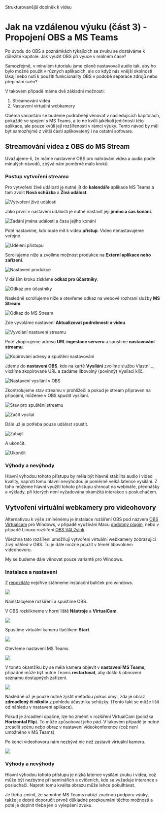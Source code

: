 Strukturovanější doplněk k videu 

# Jak na vzdálenou výuku (část 3) - Propojení OBS a MS Teams

Po úvodu do OBS a poznámkách týkajících se zvuku se dostáváme k důležité kapitole: Jak využít OBS při výuce v reálném čase?

Samozřejmě, v minulém tutorialu jsme cíleně nastavovali audio tak, aby ho bylo možné použít v různých aplikacích, ale co když nás vnější okolnosti lákají nebo nutí k použití funkcionality OBS v podobě separace zdrojů nebo přepínání scén? 

V takovém případě máme dvě základní možnosti:

1.   Streamování videa
2.   Nastavení virtuální webkamery

Oběma variantám se budeme podrobněji věnovat v následujících kapitolách, pokaždé ve spojení s MS Teams, a to ne kvůli jakékoli jedičnosti této aplikace, ale pouze kvůli její rozšířenosti v rámci výuky. Tento návod by měl být samozřejmě z větší části aplikovatený i na ostatní software.

## Streamování videa z OBS do MS Stream

Uvažujeme-li, že máme nastavené OBS pro nahrávání videa a audia podle minulých návodů, zbývá nám poměrně málo kroků.

### Postup vytvoření streamu
Pro vytvoření živé události je nutné jít do **kalendáře** aplikace MS Teams a tam zvolit **Nová schůzka** a **Živá událost**.

![Vytvoření živé události](obr/3_1_udalost.png)

Jako první v nastavení události je nutné nastavit její **jméno a čas konání**.

![Zadání jména události a času jejího konání](obr/3_2_jmeno_a_cas.png)

Poté nastavíme, kdo bude mít k videu **přístup**. Video nenastavujeme veřejné.

![Udělení přístupu](obr/3_3_pristup.png)

Scrollujeme níže a zvolíme možnost produkce na **Externí aplikace nebo zařízení**.

![Nastavení produkce](obr/3_4_externi.png)

V dalším kroku získáme **odkaz pro účastníky**.

![Odkaz pro účastníky](obr/3_5_odkaz.png)

Nasledně scrollujeme níže a otevřeme odkaz na webové rozhraní služby **MS Stream**.

![Odkaz do MS Stream](obr/3_6_stream.png)

Zde vyvoláme nastavení **Aktualizovat podrobnosti o videu**.

![Vyvolání nastavení streamu](obr/3_7_navigace.png)

Poté zkopírujeme adresu **URL ingestace serveru** a spustíme **nastavování streamu**.

![Kopírování adresy a spuštění nastavování](obr/3_8_nastaveni.png)

Jdeme do **nastavení OBS**, kde na kartě **Vysílání** zvolíme službu Vlastní..., vložíme zkopírované URL a zadáme libovolný (povinný) Vysílací klíč.

![Nastavení vysílání v OBS](obr/3_9_vysilani_obs.png)

Zkontrolujeme stav streamu v prohlížeči a pokud je stream připraven na připojení, můžeme v OBS spustit vysílání.

![Stav pro spuštění streamu](obr/3_10_pripraveno.png)

![Začít vysílat](obr/3_11_zacit_vysilat.png)

Dále už je potřeba pouze událost spustit.

![Zahájit](obr/3_12_zahajit_udalost.png)

A ukončit.

![Ukončit](obr/3_13_ukoncit.png)

### Výhody a nevýhody

Hlavní výhodou tohoto přístupu by měla být hlavně stabilita audio i video kvality, naproti tomu hlavní nevýhodou je poměrně velká latence vysílání. Z toho můžeme hlavní využití tohoto přístupu shrnout na webináře, přednášky a výklady, při kterých není vyžadována okamžitá interakce s posluchačem.

## Vytvoření virtuální webkamery pro videohovory

Alternativou k výše zmíněnému je instalace rozšíření OBS pod názvem [OBS Virtualcam](https://obsproject.com/forum/resources/obs-virtualcam.949/) pro Windows, v případě využívání Macu [obdobný plugin](https://github.com/johnboiles/obs-mac-virtualcam), nebo v případě Linuxu rozšíření [OBS V4L2sink](https://github.com/CatxFish/obs-v4l2sink).

Všechna tato rozšíření umožňují vytvoření virtuální webkamery zobrazující živý náhled v OBS. Tu je dále možné použít v téměř libovolném videohovoru.

My se budeme dále věnovat pouze variantě pro Windows.

### Instalace a nastavení

Z [repozitáře](https://github.com/Fenrirthviti/obs-virtual-cam/releases) nejdříve stáhneme instalační balíček pro windows.

![](obr/3_14_download_vc.png)

Nainstalujeme rozšíření a spustíme OBS.

V OBS rozklikneme v horní liště **Nástroje** a **VirtualCam**.

![](obr/3_15_settings_nav.png)

Spustíme virtuální kameru tlačítkem **Start**.

![](obr/3_16_start.png)

Otevřeme nastavení MS Teams.

![](obr/3_17_settings_teams.png)

V tomto okamžiku by se měla kamera objevit v **nastavení MS Teams**, případně může být nutné Teams **restartovat**, aby došlo k obnovení seznamu dostupných zařízení.

![](obr/3_18_obs_cam_set.png)

Následně už je pouze nutné zjistit metodou pokus omyl, zda je obraz **zdrcadlený či nikoliv** z pohledu účastníka schůzky. (Tento fakt se může lišit od náhledu v nastavení aplikace). 

Pokud je zrcadlení opačné, lze ho změnit v rozšíření VirtualCam (položka **Horizontal Flip**). To může způsobovat jeho pád. V takovém případě je nutné zrcadlit scénu nebo obraz v nastavení videokonference (což není umožněno v MS Teams).

Po konci videohovoru nám nezbývá nic než zastavit virtuální kameru.

![](obr/3_19_stop.png)

### Výhody a nevýhody
Hlavní výhodou tohoto přístupu je nízká latence vysílání zvuku i videa, což může být nezbytné při seminářích a cvičeních, kde se vyžaduje interance s posluchači. Naproti tomu kvalita obrazu může lehce pokulhávat.

Je třeba zmínit, že samotné MS Teams nabízí značnou podporu výuky, takže je dobré doporučit prvně důkladné prozkoumání těchto možností a poté je doplnit třeba jen o vylepšení zvuku.

